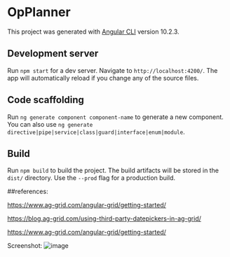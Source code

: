 # OpPlanner

This project was generated with [Angular CLI](https://github.com/angular/angular-cli) version 10.2.3.

## Development server

Run `npm start` for a dev server. Navigate to `http://localhost:4200/`. The app will automatically reload if you change any of the source files.

## Code scaffolding

Run `ng generate component component-name` to generate a new component. You can also use `ng generate directive|pipe|service|class|guard|interface|enum|module`.

## Build

Run `npm build` to build the project. The build artifacts will be stored in the `dist/` directory. Use the `--prod` flag for a production build.

##references: 

https://www.ag-grid.com/angular-grid/getting-started/

https://blog.ag-grid.com/using-third-party-datepickers-in-ag-grid/

https://www.ag-grid.com/angular-grid/getting-started/

Screenshot:
![image](https://user-images.githubusercontent.com/19854374/117602913-68a40d00-b16f-11eb-8812-961e19cfa8a0.png)
